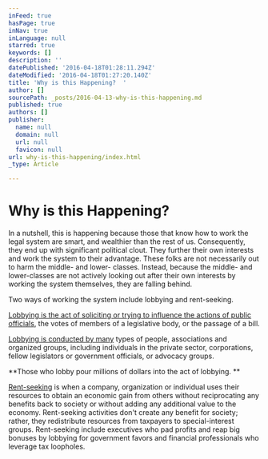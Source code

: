 ```yaml
---
inFeed: true
hasPage: true
inNav: true
inLanguage: null
starred: true
keywords: []
description: ''
datePublished: '2016-04-18T01:28:11.294Z'
dateModified: '2016-04-18T01:27:20.140Z'
title: 'Why is this Happening?  '
author: []
sourcePath: _posts/2016-04-13-why-is-this-happening.md
published: true
authors: []
publisher:
  name: null
  domain: null
  url: null
  favicon: null
url: why-is-this-happening/index.html
_type: Article

---
```

# Why is this Happening? 

In a nutshell, this is happening because those that know how to work the legal system are smart, and wealthier than the rest of us. Consequently, they end up with significant political clout. They further their own interests and work the system to their advantage. These folks are not necessarily out to harm the middle- and lower- classes. Instead, because the middle- and lower-classes are not actively looking out after their own interests by working the system themselves, they are falling behind.

Two ways of working the system include lobbying and rent-seeking. 

[Lobbying is the act of soliciting or trying to influence the actions of public officials][0], the votes of members of a legislative body, or the passage of a bill. 

[Lobbying is conducted by many][1] types of people, associations and organized groups, including individuals in the private sector, corporations, fellow legislators or government officials, or advocacy groups. 

**Those who lobby pour millions of dollars into the act of lobbying. 
**

[Rent-seeking][2] is when a company, organization or individual uses their resources to obtain an economic gain from others without reciprocating any benefits back to society or without adding any additional value to the economy. Rent-seeking activities don't create any benefit for society; rather, they redistribute resources from taxpayers to special-interest groups. Rent-seeking include executives who pad profits and reap big bonuses by lobbying for government favors and financial professionals who leverage tax loopholes.


[0]: In%20a%20nutshell,%20this%20is%20happening%20because%20those%20that%20know%20how%20to%20work%20the%20legal%20system%20are%20smart,%20and%20wealthier%20than%20the%20rest%20of%20us.%20Consequently,%20they%20end%20up%20with%20significant%20political%20clout.%20They%20further%20their%20own%20interests%20and%20work%20the%20system%20to%20their%20advantage.%20These%20folks%20are%20not%20necessarily%20out%20to%20harm%20the%20middle-%20and%20lower-%20classes.%20Instead,%20because%20the%20middle-%20and%20lower-classes%20are%20not%20actively%20looking%20out%20after%20their%20own%20interests%20by%20working%20the%20system%20themselves,%20they%20are%20falling%20behind.%20Two%20ways%20of%20working%20the%20system%20include%20lobbying%20and%20rent-seeking.%20Lobbying%20is%20the%20act%20of%20soliciting%20or%20trying%20to%20influence%20the%20actions%20of%20public%20officials,%20the%20votes%20of%20members%20of%20a%20legislative%20body,%20or%20the%20passage%20of%20a%20bill.%20Lobbying%20is%20conducted%20by%20many%20types%20of%20people,%20associations%20and%20organized%20groups,%20including%20individuals%20in%20the%20private%20sector,%20corporations,%20fellow%20legislators%20or%20government%20officials,%20or%20advocacy%20groups.%20Those%20who%20lobby%20pour%20millions%20of%20dollars%20into%20the%20act%20of%20lobbying.%20Rent-seeking%20is%20when%20a%20company,%20organization%20or%20individual%20uses%20their%20resources%20to%20obtain%20an%20economic%20gain%20from%20others%20without%20reciprocating%20any%20benefits%20back%20to%20society%20or%20without%20adding%20any%20additional%20value%20to%20the%20economy.%20Rent-seeking%20activities%20don%E2%80%99t%20create%20any%20benefit%20for%20society;%20rather,%20they%20redistribute%20resources%20from%20taxpayers%20to%20special-interest%20groups.%20Rent-seeking%20include%20executives%20who%20pad%20profits%20and%20reap%20big%20bonuses%20by%20lobbying%20for%20government%20favors%20and%20financial%20professionals%20who%20leverage%20tax%20loopholes.
[1]: http://t.umblr.com/redirect?z=https%3A%2F%2Fen.wikipedia.org%2Fwiki%2FLobbying&t=YjZiYjgxZTcxNGJhODA0OWRjNjNmZDRlODUyNTMyZWZiYTRkNDk1NCxUbU4zdWpESg%3D%3D
[2]: http://t.umblr.com/redirect?z=http%3A%2F%2Fwww.investopedia.com%2Fterms%2Fr%2Frentseeking.asp&t=Yjc5YTRkZjI2YTY0MjY2ZWNkZGEzOTgwZTQyYzhiNjkyM2ZjODFlNSxUbU4zdWpESg%3D%3D